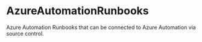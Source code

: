 # AzureAutomationRunbooks
Azure Automation Runbooks that can be connected to Azure Automation via source control.
